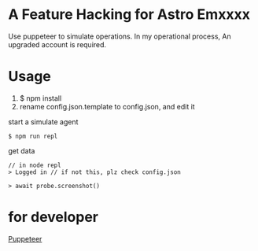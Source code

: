 # A Feature Hacking for Astro Emxxxx 

Use puppeteer to simulate operations.
In my operational process, An upgraded account is required.

# Usage

1. $ npm install
2. rename config.json.template to config.json, and edit it

start a simulate agent
```
$ npm run repl
```

get data
```
// in node repl
> Logged in // if not this, plz check config.json

> await probe.screenshot()
```

# for developer

[Puppeteer](https://pptr.dev/)
